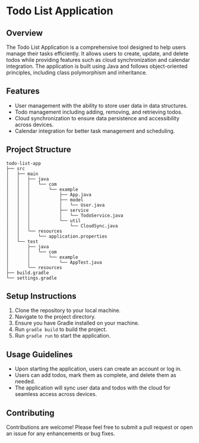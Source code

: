 # Todo List Application

## Overview
The Todo List Application is a comprehensive tool designed to help users manage their tasks efficiently. It allows users to create, update, and delete todos while providing features such as cloud synchronization and calendar integration. The application is built using Java and follows object-oriented principles, including class polymorphism and inheritance.

## Features
- User management with the ability to store user data in data structures.
- Todo management including adding, removing, and retrieving todos.
- Cloud synchronization to ensure data persistence and accessibility across devices.
- Calendar integration for better task management and scheduling.

## Project Structure
```
todo-list-app
├── src
│   ├── main
│   │   ├── java
│   │   │   └── com
│   │   │       └── example
│   │   │           ├── App.java
│   │   │           ├── model
│   │   │           │   └── User.java
│   │   │           ├── service
│   │   │           │   └── TodoService.java
│   │   │           └── util
│   │   │               └── CloudSync.java
│   │   └── resources
│   │       └── application.properties
│   └── test
│       ├── java
│       │   └── com
│       │       └── example
│       │           └── AppTest.java
│       └── resources
├── build.gradle
└── settings.gradle
```

## Setup Instructions
1. Clone the repository to your local machine.
2. Navigate to the project directory.
3. Ensure you have Gradle installed on your machine.
4. Run `gradle build` to build the project.
5. Run `gradle run` to start the application.

## Usage Guidelines
- Upon starting the application, users can create an account or log in.
- Users can add todos, mark them as complete, and delete them as needed.
- The application will sync user data and todos with the cloud for seamless access across devices.

## Contributing
Contributions are welcome! Please feel free to submit a pull request or open an issue for any enhancements or bug fixes.